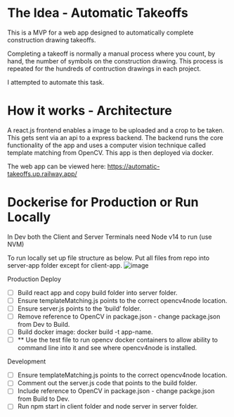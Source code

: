 # The Idea - Automatic Takeoffs
This is a MVP for a web app designed to automatically complete construction drawing takeoffs.

Completing a takeoff is normally a manual process where you count, by hand, the number of symbols on the construction drawing. This process is repeated for the hundreds of contruction drawings in each project.

I attempted to automate this task.

# How it works - Architecture
A react.js frontend enables a image to be uploaded and a crop to be taken.
This gets sent via an api to a express backend.
The backend runs the core functionality of the app and uses a computer vision technique called template matching from OpenCV.
This app is then deployed via docker.


The web app can be viewed here: https://automatic-takeoffs.up.railway.app/


# Dockerise for Production or Run Locally
In Dev both the Client and Server Terminals need Node v14 to run (use NVM)

To run locally set up file structure as below. Put all files from repo into server-app folder except for client-app.
![image](https://user-images.githubusercontent.com/64473926/231519371-7fa41b66-ade7-4b77-8bac-874f206bd81f.png)

Production Deploy

- [ ] Build react app and copy build folder into server folder.
- [ ] Ensure templateMatching.js points to the correct opencv4node location.
- [ ] Ensure server.js points to the ‘build’ folder.
- [ ] Remove reference to OpenCV in package.json - change package.json from Dev to Build.
- [ ] Build docker image: docker build -t app-name.
- [ ] \*\* Use the test file to run opencv docker containers to allow ability to command line into it and see where opencv4node is installed.

Development

- [ ] Ensure templateMatching.js points to the correct opencv4node location.
- [ ] Comment out the server.js code that points to the build folder.
- [ ] Include reference to OpenCV in package.json - change packge.json from Build to Dev.
- [ ] Run npm start in client folder and node server in server folder.

